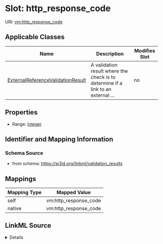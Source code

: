

# Slot: http_response_code



URI: [vm:http_response_code](https://w3id.org/linkml/validation-model/http_response_code)



<!-- no inheritance hierarchy -->





## Applicable Classes

| Name | Description | Modifies Slot |
| --- | --- | --- |
| [ExternalReferenceValidationResult](ExternalReferenceValidationResult.md) | A validation result where the check is to determine if a link to an external ... |  no  |







## Properties

* Range: [Integer](Integer.md)





## Identifier and Mapping Information







### Schema Source


* from schema: https://w3id.org/linkml/validation_results




## Mappings

| Mapping Type | Mapped Value |
| ---  | ---  |
| self | vm:http_response_code |
| native | vm:http_response_code |




## LinkML Source

<details>
```yaml
name: http_response_code
from_schema: https://w3id.org/linkml/validation_results
rank: 1000
alias: http_response_code
owner: ExternalReferenceValidationResult
domain_of:
- ExternalReferenceValidationResult
range: integer

```
</details>